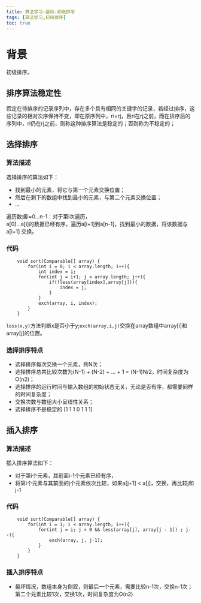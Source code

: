 ```yaml
---
title: 算法学习-基础-初级排序
tags: [算法学习,初级排序]
toc: true
---
```


# 背景
初级排序。
## 排序算法稳定性
假定在待排序的记录序列中，存在多个具有相同的关键字的记录，若经过排序，这些记录的相对次序保持不变，即在原序列中，ri=rj，且ri在rj之前，而在排序后的序列中，ri仍在rj之前，则称这种排序算法是稳定的；否则称为不稳定的；

## 选择排序
### 算法描述
选择排序的算法如下：
- 找到最小的元素，将它与第一个元素交换位置；
- 然后在剩下的数组中找到最小的元素，与第二个元素交换位置；
- ...

遍历数据i=0...n-1：对于第i次遍历，      
a[0]...a[i]的数据已经有序，遍历a[i+1]到a[n-1]，找到最小的数据，将该数据与a[i+1] 交换。   
  

### 代码
```
    void sort(Comparable[] array) {
        for(int i = 0; i < array.length; i++){
            int index = i;
            for(int j = i+1; j < array.length; j++){
                if(!less(array[index],array[j])){
                    index = j;
                }
            }
            exch(array, i, index);
        }
    }
```
`less(x,y)`方法判断x是否小于y;`exch(array,i,j)`交换在array数组中array[i]和array[j]的位置。   


### 选择排序特点
      
- 选择排序每次交换一个元素，共N次；   
- 选择排序总共比较次数为(N-1) + (N-2) + ... + 1 = (N-1)N/2，时间复杂度为O(n2)； 
- 选择排序的运行时间与输入数组的初始状态无关，无论是否有序，都需要同样的时间复杂度；
- 交换次数与数组大小呈线性关系；
- 选择排序不是稳定的 [1 1 1 0 1 1 1]

## 插入排序

### 算法描述
插入排序算法如下：
- 对于第i个元素，其前面i-1个元素已经有序，
- 将第i个元素与其前面的j个元素依次比较，如果a[j+1] < a[j]，交换，再比较j和j-1

### 代码
```
    void sort(Comparable[] array) {
        for(int i = 1; i < array.length; i++){
            for(int j = i; j > 0 && less(array[j], array[j - 1]) ; j--){
                exch(array, j, j-1);
            }
        }
    }
```

### 插入排序特点
- 最坏情况，数组本身为倒叙，则最后一个元素，需要比较n-1次，交换n-1次；第二个元素比较1次，交换1次，时间复杂度为O(n2)
